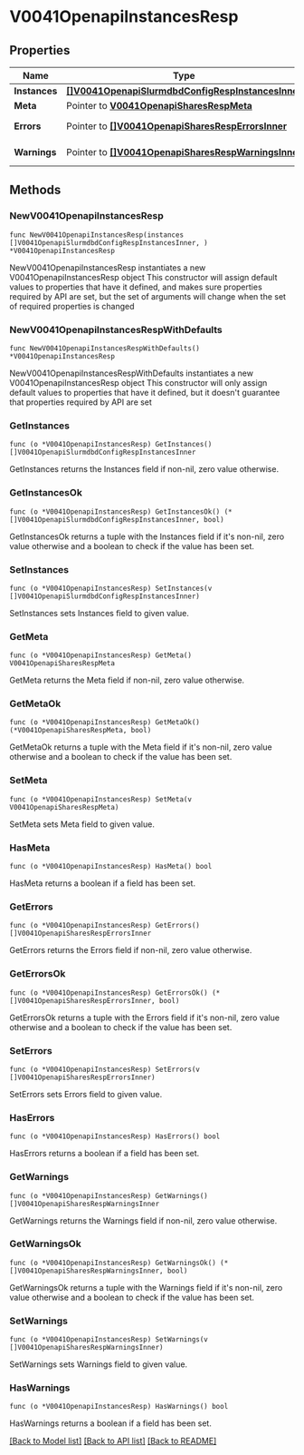 # V0041OpenapiInstancesResp

## Properties

Name | Type | Description | Notes
------------ | ------------- | ------------- | -------------
**Instances** | [**[]V0041OpenapiSlurmdbdConfigRespInstancesInner**](V0041OpenapiSlurmdbdConfigRespInstancesInner.md) | instances | 
**Meta** | Pointer to [**V0041OpenapiSharesRespMeta**](V0041OpenapiSharesRespMeta.md) |  | [optional] 
**Errors** | Pointer to [**[]V0041OpenapiSharesRespErrorsInner**](V0041OpenapiSharesRespErrorsInner.md) | Query errors | [optional] 
**Warnings** | Pointer to [**[]V0041OpenapiSharesRespWarningsInner**](V0041OpenapiSharesRespWarningsInner.md) | Query warnings | [optional] 

## Methods

### NewV0041OpenapiInstancesResp

`func NewV0041OpenapiInstancesResp(instances []V0041OpenapiSlurmdbdConfigRespInstancesInner, ) *V0041OpenapiInstancesResp`

NewV0041OpenapiInstancesResp instantiates a new V0041OpenapiInstancesResp object
This constructor will assign default values to properties that have it defined,
and makes sure properties required by API are set, but the set of arguments
will change when the set of required properties is changed

### NewV0041OpenapiInstancesRespWithDefaults

`func NewV0041OpenapiInstancesRespWithDefaults() *V0041OpenapiInstancesResp`

NewV0041OpenapiInstancesRespWithDefaults instantiates a new V0041OpenapiInstancesResp object
This constructor will only assign default values to properties that have it defined,
but it doesn't guarantee that properties required by API are set

### GetInstances

`func (o *V0041OpenapiInstancesResp) GetInstances() []V0041OpenapiSlurmdbdConfigRespInstancesInner`

GetInstances returns the Instances field if non-nil, zero value otherwise.

### GetInstancesOk

`func (o *V0041OpenapiInstancesResp) GetInstancesOk() (*[]V0041OpenapiSlurmdbdConfigRespInstancesInner, bool)`

GetInstancesOk returns a tuple with the Instances field if it's non-nil, zero value otherwise
and a boolean to check if the value has been set.

### SetInstances

`func (o *V0041OpenapiInstancesResp) SetInstances(v []V0041OpenapiSlurmdbdConfigRespInstancesInner)`

SetInstances sets Instances field to given value.


### GetMeta

`func (o *V0041OpenapiInstancesResp) GetMeta() V0041OpenapiSharesRespMeta`

GetMeta returns the Meta field if non-nil, zero value otherwise.

### GetMetaOk

`func (o *V0041OpenapiInstancesResp) GetMetaOk() (*V0041OpenapiSharesRespMeta, bool)`

GetMetaOk returns a tuple with the Meta field if it's non-nil, zero value otherwise
and a boolean to check if the value has been set.

### SetMeta

`func (o *V0041OpenapiInstancesResp) SetMeta(v V0041OpenapiSharesRespMeta)`

SetMeta sets Meta field to given value.

### HasMeta

`func (o *V0041OpenapiInstancesResp) HasMeta() bool`

HasMeta returns a boolean if a field has been set.

### GetErrors

`func (o *V0041OpenapiInstancesResp) GetErrors() []V0041OpenapiSharesRespErrorsInner`

GetErrors returns the Errors field if non-nil, zero value otherwise.

### GetErrorsOk

`func (o *V0041OpenapiInstancesResp) GetErrorsOk() (*[]V0041OpenapiSharesRespErrorsInner, bool)`

GetErrorsOk returns a tuple with the Errors field if it's non-nil, zero value otherwise
and a boolean to check if the value has been set.

### SetErrors

`func (o *V0041OpenapiInstancesResp) SetErrors(v []V0041OpenapiSharesRespErrorsInner)`

SetErrors sets Errors field to given value.

### HasErrors

`func (o *V0041OpenapiInstancesResp) HasErrors() bool`

HasErrors returns a boolean if a field has been set.

### GetWarnings

`func (o *V0041OpenapiInstancesResp) GetWarnings() []V0041OpenapiSharesRespWarningsInner`

GetWarnings returns the Warnings field if non-nil, zero value otherwise.

### GetWarningsOk

`func (o *V0041OpenapiInstancesResp) GetWarningsOk() (*[]V0041OpenapiSharesRespWarningsInner, bool)`

GetWarningsOk returns a tuple with the Warnings field if it's non-nil, zero value otherwise
and a boolean to check if the value has been set.

### SetWarnings

`func (o *V0041OpenapiInstancesResp) SetWarnings(v []V0041OpenapiSharesRespWarningsInner)`

SetWarnings sets Warnings field to given value.

### HasWarnings

`func (o *V0041OpenapiInstancesResp) HasWarnings() bool`

HasWarnings returns a boolean if a field has been set.


[[Back to Model list]](../README.md#documentation-for-models) [[Back to API list]](../README.md#documentation-for-api-endpoints) [[Back to README]](../README.md)


